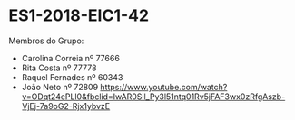 # ES1-2018-EIC1-42
Membros do Grupo:
- Carolina Correia nº 77666
- Rita Costa nº 77778
- Raquel Fernades nº 60343
- João Neto nº 72809
https://www.youtube.com/watch?v=ODqt24ePLl0&fbclid=IwAR0Sil_Py3l51ntq01Rv5jFAF3wx0zRfgAszb-VjEj-7a9oG2-Rjx1ybvzE
